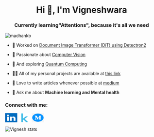 <h1 align="center">Hi 👋, I'm Vigneshwara</h1>
<h3 align="center">Currently learning"Attentions", because it's all we need
</h3>

<p align="left"> <img src="https://komarev.com/ghpvc/?username=VigneshwaraChinnadurai&label=Profile%20views&color=0e75b6&style=flat&color=blue&base=50000" alt="madhankb" /> </p>

- 🔭 Worked on [Document Image Transformer (DiT) using Detectron2](https://arxiv.org/abs/2203.02378)

- 🙇 Passionate about [Computer Vision](https://arxiv.org/abs/2106.11539)

- 🌱 And exploring [Quantum Computing](https://github.com/VigneshwaraChinnadurai/Quantum_Computing)

- 👨‍💻 All of my personal projects are available at [this link](https://github.com/VigneshwaraChinnadurai)

- 📝 Love to write articles whenever possible at [medium](https://github.com/VigneshwaraChinnadurai)

- 💬 Ask me about **Machine learning and Mental health**

<h3 align="left">Connect with me:</h3>
<p align="left">
<a href="https://www.linkedin.com/in/vigneshwarac/" target="blank"><img align="center" src="https://github.com/VigneshwaraChinnadurai/Icons_and_Images/blob/main/LinkedIn_icon.png" alt="VigneshwaraChinnadurai" height="30" width="40" /></a>
<a href="https://www.kaggle.com/vigneshwarac" target="blank"><img align="center" src="https://github.com/VigneshwaraChinnadurai/Icons_and_Images/blob/main/Kaggle_icon.png" alt="VigneshwaraChinnadurai" height="30" width="40" /></a>
<a href="https://medium.com/@rockingstarvic"><img align="center" src="https://github.com/VigneshwaraChinnadurai/Icons_and_Images/blob/main/Medium_icon.png" alt="VigneshwaraChinnadurai" height="30" width="40" /></a>
</p>

![Vignesh stats](https://github-readme-stats.vercel.app/api?username=VigneshwaraChinnadurai&show=reviews,discussions_started,discussions_answered,prs_merged,prs_merged_percentage&rank_icon=github&show_icons=true&theme=transparent)

